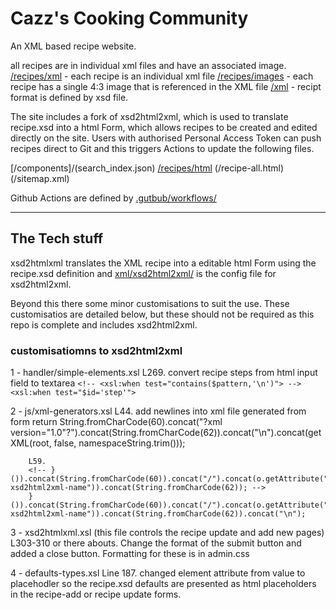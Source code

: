 # Cazz's Cooking Community
An XML based recipe website.

all recipes are in individual xml files and have an associated image.
[/recipes/xml](/recipes) - each recipe is an individual xml file
[/recipes/images](/images) - each recipe has a single 4:3 image that is referenced in the XML file
[/xml](/recipe.xsd) - recipt format is defined by xsd file.

The site includes a fork of xsd2html2xml, which is used to translate recipe.xsd into a html Form, which allows recipes to be created and edited directly on the site.    Users with authorised Personal Access Token can push recipes direct to Git and this triggers Actions to update the following files.

[/components]/(search_index.json)
[/recipes/html](/recipe.html)
(/recipe-all.html)
(/sitemap.xml)

Github Actions are defined by [.gutbub/workflows/](build-recipe-index.yml)

---
## The Tech stuff

xsd2htmlxml translates the XML recipe into a editable html Form using the recipe.xsd definition and [xml/xsd2html2xml/](config.xsl) is the config file for xsd2html2xml.

Beyond this there some minor customisations to suit the use.  These customisatios are detailed below, but these should not be required as this repo is complete and includes xsd2html2xml.


### customisatiomns to xsd2html2xml 
1 - handler/simple-elements.xsl
        L269. convert recipe steps from html input field to textarea
        ```<!-- <xsl:when test="contains($pattern,'\n')"> -->
        <xsl:when test="$id='step'">```

2 - js/xml-generators.xsl
        L44.  add newlines into xml file generated from form
        <!-- return String.fromCharCode(60).concat("?xml version=\"1.0\"?").concat(String.fromCharCode(62)).concat(getXML(root, false, namespaceString.trim())); -->
        return String.fromCharCode(60).concat("?xml version=\"1.0\"?").concat(String.fromCharCode(62)).concat("\n").concat(getXML(root, false, namespaceString.trim()));

        L59.
        <!-- }()).concat(String.fromCharCode(60)).concat("/").concat(o.getAttribute("data-xsd2html2xml-name")).concat(String.fromCharCode(62)); -->
        }()).concat(String.fromCharCode(60)).concat("/").concat(o.getAttribute("data-xsd2html2xml-name")).concat(String.fromCharCode(62)).concat("\n");

3 - xsd2htmlxml.xsl  (this file controls the recipe update and add new pages)
        L303-310 or there abouts.  Change the format of the submit button and added a close button.
        Formatting for these is in admin.css


4 - defaults-types.xsl
        Line 187.  changed element attribute from value to placehodler so the recipe.xsd defaults are presented as html placeholders
        in the recipe-add or recipe update forms.
        
